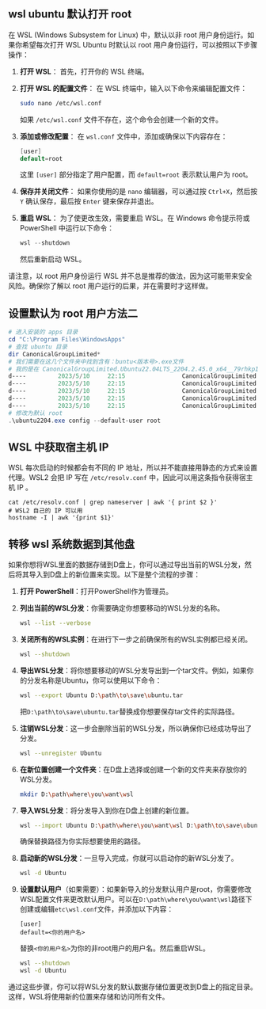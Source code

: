 ## wsl ubuntu 默认打开 root

在 WSL (Windows Subsystem for Linux) 中，默认以非 root 用户身份运行。如果你希望每次打开 WSL Ubuntu 时默认以 root 用户身份运行，可以按照以下步骤操作：

1. **打开 WSL**： 首先，打开你的 WSL 终端。

2. **打开 WSL 的配置文件**： 在 WSL 终端中，输入以下命令来编辑配置文件：

   ```bash
   sudo nano /etc/wsl.conf
   ```

   如果 `/etc/wsl.conf` 文件不存在，这个命令会创建一个新的文件。

3. **添加或修改配置**： 在 `wsl.conf` 文件中，添加或确保以下内容存在：

   ```csharp
   [user]
   default=root
   ```

   这里 `[user]` 部分指定了用户配置，而 `default=root` 表示默认用户为 root。

4. **保存并关闭文件**： 如果你使用的是 `nano` 编辑器，可以通过按 `Ctrl+X`，然后按 `Y` 确认保存，最后按 `Enter` 键来保存并退出。

5. **重启 WSL**： 为了使更改生效，需要重启 WSL。在 Windows 命令提示符或 PowerShell 中运行以下命令：

   ```powershell
   wsl --shutdown
   ```

   然后重新启动 WSL。

请注意，以 root 用户身份运行 WSL 并不总是推荐的做法，因为这可能带来安全风险。确保你了解以 root 用户运行的后果，并在需要时才这样做。

## 设置默认为 root 用户方法二

```powershell
# 进入安装的 apps 目录
cd "C:\Program Files\WindowsApps"
# 查找 ubuntu 目录
dir CanonicalGroupLimited*
# 我们需要在这几个文件夹中找到含有：buntu<版本号>.exe文件
# 我的是在 CanonicalGroupLimited.Ubuntu22.04LTS_2204.2.45.0_x64__79rhkp1fndgsc 这个文件夹下面
d----         2023/5/10     22:15                CanonicalGroupLimited.Ubuntu22.04LTS_2204.2.45.0_neutral_~_79rhkp1fndgsc
d----         2023/5/10     22:15                CanonicalGroupLimited.Ubuntu22.04LTS_2204.2.45.0_neutral_split.scale-100_79rhkp1fndgsc
d----         2023/5/10     22:15                CanonicalGroupLimited.Ubuntu22.04LTS_2204.2.45.0_neutral_split.scale-125_79rhkp1fndgsc
d----         2023/5/10     22:15                CanonicalGroupLimited.Ubuntu22.04LTS_2204.2.45.0_neutral_split.scale-150_79rhkp1fndgsc
d----         2023/5/10     22:15                CanonicalGroupLimited.Ubuntu22.04LTS_2204.2.45.0_x64__79rhkp1fndgsc
# 修改为默认 root
.\ubuntu2204.exe config --default-user root
```

## WSL 中获取宿主机 IP

WSL 每次启动的时候都会有不同的 IP 地址，所以并不能直接用静态的方式来设置代理。WSL2 会把 IP 写在 `/etc/resolv.conf` 中，因此可以用这条指令获得宿主机 IP 。

```shell
cat /etc/resolv.conf | grep nameserver | awk '{ print $2 }'
# WSL2 自己的 IP 可以用
hostname -I | awk '{print $1}'
```

## 转移 wsl 系统数据到其他盘

如果你想将WSL里面的数据存储到D盘上，你可以通过导出当前的WSL分发，然后将其导入到D盘上的新位置来实现。以下是整个流程的步骤：

1. **打开 PowerShell**：打开PowerShell作为管理员。

2. **列出当前的WSL分发**：你需要确定你想要移动的WSL分发的名称。

   ```sh
   wsl --list --verbose
   ```

3. **关闭所有的WSL实例**：在进行下一步之前确保所有的WSL实例都已经关闭。

   ```sh
   wsl --shutdown
   ```

4. **导出WSL分发**：将你想要移动的WSL分发导出到一个tar文件。例如，如果你的分发名称是Ubuntu，你可以使用以下命令：

   ```sh
   wsl --export Ubuntu D:\path\to\save\ubuntu.tar
   ```

   把`D:\path\to\save\ubuntu.tar`替换成你想要保存tar文件的实际路径。

5. **注销WSL分发**：这一步会删除当前的WSL分发，所以确保你已经成功导出了分发。

   ```sh
   wsl --unregister Ubuntu
   ```

6. **在新位置创建一个文件夹**：在D盘上选择或创建一个新的文件夹来存放你的WSL分发。

   ```sh
   mkdir D:\path\where\you\want\wsl
   ```

7. **导入WSL分发**：将分发导入到你在D盘上创建的新位置。

   ```sh
   wsl --import Ubuntu D:\path\where\you\want\wsl D:\path\to\save\ubuntu.tar
   ```

   确保替换路径为你实际想要使用的路径。

8. **启动新的WSL分发**：一旦导入完成，你就可以启动你的新WSL分发了。

   ```sh
   wsl -d Ubuntu
   ```

9. **设置默认用户**（如果需要）：如果新导入的分发默认用户是root，你需要修改WSL配置文件来更改默认用户。可以在`D:\path\where\you\want\wsl`路径下创建或编辑`etc\wsl.conf`文件，并添加以下内容：

   ```
   [user]
   default=<你的用户名>
   ```

   替换`<你的用户名>`为你的非root用户的用户名。然后重启WSL。

   ```sh
   wsl --shutdown
   wsl -d Ubuntu
   ```

通过这些步骤，你可以将WSL分发的默认数据存储位置更改到D盘上的指定目录。这样，WSL将使用新的位置来存储和访问所有文件。
